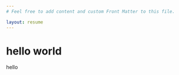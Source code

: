 ```yaml
---
# Feel free to add content and custom Front Matter to this file.

layout: resume
---
```


<h1>hello world</h1>
<p>hello</p>
